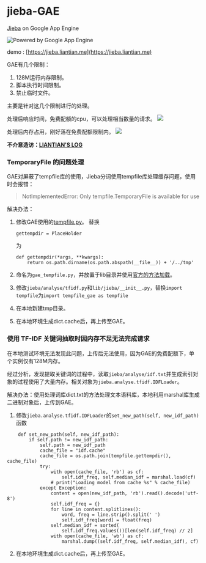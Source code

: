 # jieba-GAE

[Jieba](https://github.com/fxsjy/jieba) on Google App Engine

![Powered by Google App Engine](https://cloud.google.com/appengine/images/appengine-silver-120x30.gif)

demo : [https://jieba.liantian.me](https://jieba.liantian.me)


GAE有几个限制：
1. 128M运行内存限制。
2. 脚本执行时间限制。
3. 禁止临时文件。

主要是针对这几个限制进行的处理。

处理后响应时间，免费配额的cpu，可以处理相当数量的请求。
![](https://github.com/liantian-cn/jieba-gae/raw/master/snipaste_20170319_172602.png)

处理后内存占用，刚好落在免费配额限制内。
![](https://github.com/liantian-cn/jieba-gae/raw/master/snipaste_20170319_172713.png)

**不介意造访：[LIANTIAN'S LOG
](https://liantian.me/article/use_jieba_on_google_appengine/)**


### TemporaryFile 的问题处理 ###

GAE对屏蔽了tempfile库的使用，Jieba分词使用tempfile库处理缓存问题，使用时会报错：

> NotImplementedError: Only tempfile.TemporaryFile is available for use

解决办法：



1. 修改GAE使用的[tempfile.py](https://chromium.googlesource.com/external/googleappengine/python/+/master/google/appengine/dist/tempfile.py)。
	替换
	```
	gettempdir = PlaceHolder
	```
	为
	
	```
	def gettempdir(*args, **kwargs):
	    return os.path.dirname(os.path.abspath(__file__)) + '/../tmp'
	```
2. 命名为`gae_tempfile.py`，并放置于lib目录并使用[官方的方法加载](https://cloud.google.com/appengine/docs/standard/python/tools/using-libraries-python-27)。
3. 修改`jieba/analyse/tfidf.py`和`lib/jieba/__init__.py`，替换`import tempfile`为`import tempfile_gae as tempfile`
4. 在本地新建tmp目录。
5. 在本地环境生成dict.cache后，再上传至GAE。



### 使用 TF-IDF 关键词抽取时因内存不足无法完成请求 ###

在本地测试环境无法发现此问题，上传后无法使用，因为GAE的免费配额下，单个实例仅有128M内存。

经过分析，发现提取关键词的过程中，读取`jieba/analyse/idf.txt`并生成索引对象的过程使用了大量内存。相关对象为`jieba.analyse.tfidf.IDFLoader`。

解决办法：使用处理词库dict.txt的方法处理文本语料库，本地利用marshal库生成二进制对象后，上传到GAE。

1. 修改`jieba.analyse.tfidf.IDFLoader`的`set_new_path(self, new_idf_path)`函数
```
    def set_new_path(self, new_idf_path):
        if self.path != new_idf_path:
            self.path = new_idf_path
            cache_file = "idf.cache"
            cache_file = os.path.join(tempfile.gettempdir(), cache_file)
            try:
                with open(cache_file, 'rb') as cf:
                    self.idf_freq, self.median_idf = marshal.load(cf)
                # print("Loading model from cache %s" % cache_file)
            except Exception:
                content = open(new_idf_path, 'rb').read().decode('utf-8')
                self.idf_freq = {}
                for line in content.splitlines():
                    word, freq = line.strip().split(' ')
                    self.idf_freq[word] = float(freq)
                self.median_idf = sorted(
                    self.idf_freq.values())[len(self.idf_freq) // 2]
                with open(cache_file, 'wb') as cf:
                    marshal.dump((self.idf_freq, self.median_idf), cf)
```
2. 在本地环境生成dict.cache后，再上传至GAE。






